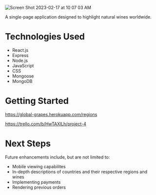 ![Screen Shot 2023-02-17 at 10 07 03 AM](https://user-images.githubusercontent.com/60244001/219690149-ab98b38f-03c9-4c02-81c4-71f77ab0cf31.png)

A single-page application designed to highlight natural wines worldwide. 


# Technologies Used

- React.js
- Express
- Node.js
- JavaScript
- CSS
- Mongoose 
- MongoDB

# Getting Started 
https://global-grapes.herokuapp.com/regions

https://trello.com/b/HwTAXlLh/project-4

# Next Steps
Future enhancements include, but are not limited to: 

- Mobile viewing capabilites 
- In-depth descriptions of countries and their respective regions and wines 
- Implementing payments 
- Rendering previous orders 
